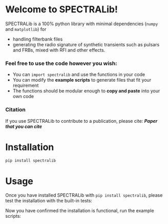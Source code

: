 # Welcome to SPECTRALib!

SPECTRALib is a 100% python library with minimal dependencies (`numpy` and `matplotlib`) for 
 - handling filterbank files
 - generating the radio signature of synthetic transients such as pulsars and FRBs, mixed with RFI and other effects.

### Feel free to use the code however you wish:
 - You can `import spectralib` and use the functions in your code
 - You can modify the **example scripts** to generate files that fit your requirement
 - The functions should be modular enough to **copy and paste** into your own code

### Citation
If you use SPECTRALib to contribute to a publication, please cite:
___Paper that you can cite___

# Installation

`pip install spectralib`

# Usage
Once you have installed SPECTRALib with `pip install spectralib`, please test the installation with the built-in tests:

Now you have confirmed the installation is functional, run the example scripts:
